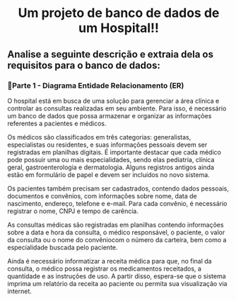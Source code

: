 <h1 align='center'>Um projeto de banco de dados de um Hospital!!</h1>

<h2>Analise a seguinte descrição e extraia dela os requisitos para o banco de dados:</h2>

<h3>🔹Parte 1 - Diagrama Entidade Relacionamento (ER)</h3>
<p>
O hospital está em busca de uma solução para gerenciar a área clínica e controlar as consultas realizadas em seu ambiente. Para isso, é necessário um banco de dados que possa armazenar e organizar as informações referentes a pacientes e médicos.

Os médicos são classificados em três categorias: generalistas, especialistas ou residentes, e suas informações pessoais devem ser registradas em planilhas digitais. É importante destacar que cada médico pode possuir uma ou mais especialidades, sendo elas pediatria, clínica geral, gastroenterologia e dermatologia. Alguns registros antigos ainda estão em formulário de papel e devem ser incluídos no novo sistema.

Os pacientes também precisam ser cadastrados, contendo dados pessoais, documentos e convênios, com informações sobre nome, data de nascimento, endereço, telefone e e-mail. Para cada convênio, é necessário registrar o nome, CNPJ e tempo de carência.

As consultas médicas são registradas em planilhas contendo informações sobre a data e hora da consulta, o médico responsável, o paciente, o valor da consulta ou o nome do convêniocom o número da carteira, bem como a especialidade buscada pelo paciente.

Ainda é necessário informatizar a receita médica para que, no final da consulta, o médico possa registrar os medicamentos receitados, a quantidade e as instruções de uso. A partir disso, espera-se que o sistema imprima um relatório da receita ao paciente ou permita sua visualização via internet.
</p>
